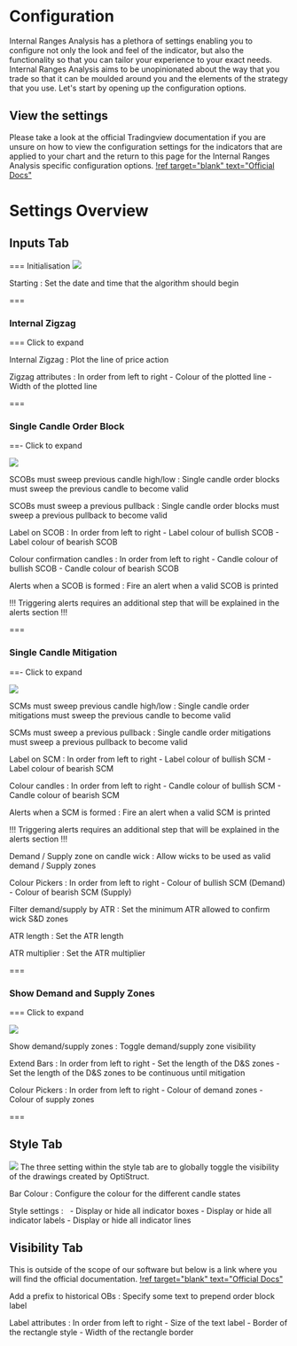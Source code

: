 # Configuration

Internal Ranges Analysis has a plethora of settings enabling you to configure not only the look and feel of the indicator, but also the functionality so that you can tailor your experience to your exact needs. Internal Ranges Analysis aims to be unopinionated about the way that you trade so that it can be moulded around you and the elements of the strategy that you use. Let's start by opening up the configuration options.
## View the settings
Please take a look at the official Tradingview documentation if you are unsure on how to view the configuration settings for the indicators that are applied to your chart and the return to this page for the Internal Ranges Analysis specific configuration options.
[!ref target="blank" text="Official Docs"](https://shorturl.at/isyY6)
# Settings Overview
## Inputs Tab

=== Initialisation
![](/assets/img/alba-docs-internal-1-init.png)

Starting 
:   Set the date and time that the algorithm should begin

===

### Internal Zigzag
=== Click to expand

Internal Zigzag
:   Plot the line of price action

Zigzag attributes
:   In order from left to right
    - Colour of the plotted line
    - Width of the plotted line

===

### Single Candle Order Block

==- Click to expand 

![](/assets/img/alba-docs-internal-2-scob.png)

SCOBs must sweep previous candle high/low
:   Single candle order blocks must sweep the previous candle to become valid

SCOBs must sweep a previous pullback
:   Single candle order blocks must sweep a previous pullback to become valid

Label on SCOB
:   In order from left to right
    - Label colour of bullish SCOB
    - Label colour of bearish SCOB

Colour confirmation candles
:   In order from left to right
    - Candle colour of bullish SCOB
    - Candle colour of bearish SCOB

Alerts when a SCOB is formed
:   Fire an alert when a valid SCOB is printed

!!!
Triggering alerts requires an additional step that will be explained in the alerts section 
!!!

===

### Single Candle Mitigation

==- Click to expand 

![](/assets/img/alba-docs-internal-3-scm.png)

SCMs must sweep previous candle high/low
:   Single candle order mitigations must sweep the previous candle to become valid

SCMs must sweep a previous pullback
:   Single candle order mitigations must sweep a previous pullback to become valid

Label on SCM
:   In order from left to right
    - Label colour of bullish SCM
    - Label colour of bearish SCM

Colour candles
:   In order from left to right
    - Candle colour of bullish SCM
    - Candle colour of bearish SCM

Alerts when a SCM is formed
:   Fire an alert when a valid SCM is printed

!!!
Triggering alerts requires an additional step that will be explained in the alerts section 
!!!

Demand / Supply zone on candle wick
:   Allow wicks to be used as valid demand / Supply zones

Colour Pickers
:   In order from left to right
    - Colour of bullish SCM (Demand)
    - Colour of bearish SCM (Supply)

Filter demand/supply by ATR
:   Set the minimum ATR allowed to confirm wick S&D zones

ATR length
:   Set the ATR length

ATR multiplier
:   Set the ATR multiplier

===
### Show Demand and Supply Zones
=== Click to expand

![](/assets/img/alba-docs-internal-4-d-s.png)

Show demand/supply zones
:   Toggle demand/supply zone visibility

Extend Bars
:   In order from left to right
    - Set the length of the D&S zones
    - Set the length of the D&S zones to be continuous until mitigation

Colour Pickers
:   In order from left to right
    - Colour of demand zones
    - Colour of supply zones

===

## Style Tab
![](/assets/img/alba-docs-style-1.png)
The three setting within the style tab are to globally toggle the visibility of the drawings created by OptiStruct.

Bar Colour
:   Configure the colour for the different candle states

Style settings
:   &nbsp;
    - Display or hide all indicator boxes
    - Display or hide all indicator labels
    - Display or hide all indicator lines


## Visibility Tab
This is outside of the scope of our software but below is a link where you will find the official documentation.
[!ref target="blank" text="Official Docs"](https://shorturl.at/rGSUZ)

<!-- TODO Remove -->
Add a prefix to historical OBs 
:   Specify some text to prepend order block label

Label attributes
:   In order from left to right
    - Size of the text label
    - Border of the rectangle style
    - Width of the rectangle border